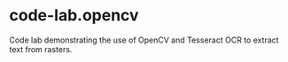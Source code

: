# code-lab.opencv
Code lab demonstrating the use of OpenCV and Tesseract OCR to extract text from rasters.

